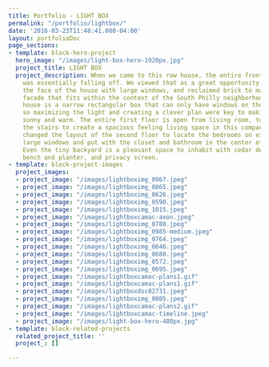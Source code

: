 ```yaml
---
title: Portfolio - LIGHT BOX
permalink: "/portfolio/lightbox/"
date: '2016-03-23T11:48:41.000-04:00'
layout: portfolioDoc
page_sections:
- template: block-hero-project
  hero_image: "/images/light-box-hero-1920px.jpg"
  project_title: LIGHT BOX
  project_description: When we came to this row house, the entire front of the structure
    was essentially falling off. We viewed that as a great opportunity to rebuild
    the face of the house with large windows, and reclaimed brick to make a modern
    facade that fits within the context of the South Philly neighborhood. The row
    house is a narrow rectangular box that can only have windows on the short ends
    so maximizing the light and creating a clever plan were key to making this house
    sunny and warm. The entire first floor is open from living room, to kitchen including
    the stairs to create a spacious feeling living space in this compact home. We
    changed the layout of the second floor to locate the bedrooms on either end with
    large windows and put with the closet and bathroom in the center of the house.
    Even the tiny backyard is a pleasant space to inhabit with cedar decking, a custom
    bench and planter, and privacy screen.
- template: block-project-images
  project_images:
  - project_image: "/images/lightboximg_0967.jpeg"
  - project_image: "/images/lightboximg_0865.jpeg"
  - project_image: "/images/lightboximg_0626.jpeg"
  - project_image: "/images/lightboximg_0590.jpeg"
  - project_image: "/images/lightboximg_1015.jpeg"
  - project_image: "/images/lightboxcamac-axon.jpeg"
  - project_image: "/images/lightboximg_0780.jpeg"
  - project_image: "/images/lightboximg_0985-medium.jpeg"
  - project_image: "/images/lightboximg_0764.jpeg"
  - project_image: "/images/lightboximg_0646.jpeg"
  - project_image: "/images/lightboximg_0680.jpeg"
  - project_image: "/images/lightboximg_0572.jpeg"
  - project_image: "/images/lightboximg_0695.jpeg"
  - project_image: "/images/lightboxcamac-plans1.gif"
  - project_image: "/images/lightboxcamac-plans1.gif"
  - project_image: "/images/lightboxdsc02731.jpeg"
  - project_image: "/images/lightboximg_0805.jpeg"
  - project_image: "/images/lightboxcamac-plans2.gif"
  - project_image: "/images/lightboxcamac-timeline.jpeg"
  - project_image: "/images/light-box-hero-480px.jpg"
- template: block-related-projects
  related_project_title: ''
  project_: []

---
```

